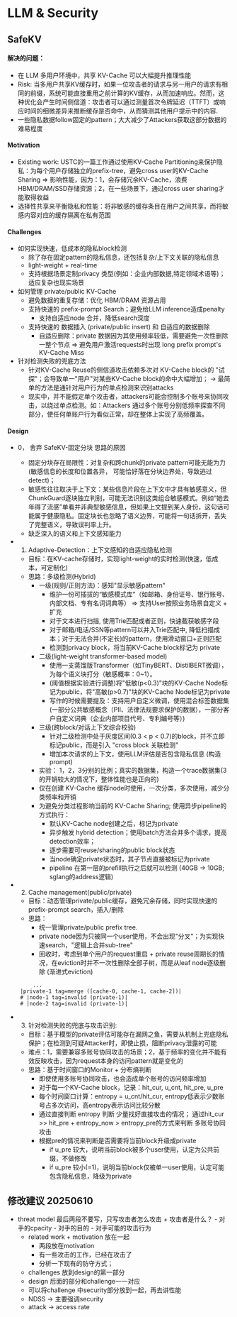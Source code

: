 # LLM & Security

## SafeKV
#### 解决的问题：
- 在 LLM 多用户环境中，共享 KV-Cache 可以大幅提升推理性能
- Risk: 当多用户共享KV缓存时，如果一位攻击者的请求与另一用户的请求有相同的前缀，系统可能直接重用之前计算的KV缓存，从而加速响应。然而，这种优化会产生时间侧信道：攻击者可以通过测量首次令牌延迟（TTFT）或响应时间的细微差异来推断缓存是否命中，从而猜测其他用户提示中的内容.
- 一些隐私数据follow固定的pattern；大大减少了Attackers获取这部分数据的难易程度

#### Motivation
- Existing work: USTC的一篇工作通过使用KV-Cache Partitioning来保护隐私：为每个用户存储独立的prefix-tree，避免cross user的KV-Cache Sharing  =>  影响性能，因为：1，会存储冗余KV-Cache，浪费HBM/DRAM/SSD存储资源；2，在一些场景下，通过cross user sharing才能取得收益
- 选择性共享来平衡隐私和性能：将非敏感的缓存条目在用户之间共享，而将敏感内容对应的缓存隔离在私有范围

#### Challenges
- 如何实现快速，低成本的隐私block检测
    - 除了存在固定pattern的隐私信息，还包括复杂/上下文关联的隐私信息
    - light-weight + real-time
    - 支持根据场景定制privacy 类型(例如：企业内部数据,特定领域术语等)；适应复杂也现实场景
- 如何管理 private/public KV-Cache
    - 避免数据的重复存储：优化 HBM/DRAM 资源占用
    - 支持快速的 prefix-prompt Search；避免给LLM inference造成penalty
        - 支持自适应node 合并，降低search深度
    - 支持快速的 数据插入 (private/public insert) 和 自适应的数据删除
        - 自适应删除：private 数据因为其使用频率较低，需要避免一次性删除一整个节点 => 避免用户激活requests时出现 long prefix prompt's KV-Cache Miss
- 针对检测失败的兜底方法
    - 针对KV-Cache Reuse的侧信道攻击依赖多次对 KV-Cache block的 "试探"；会导致单一"用户"对某些KV-Cache block的命中大幅增加； -> 最简单的方法是通针对用户行为的单点检测来识别attacks
    - 现实中，并不能假定单个攻击者，attackers可能会控制多个账号来协同攻击，以绕过单点检测。如：Attackers 通过多个账号分别低频率探查不同部分，使任何单账户行为看似正常，却在整体上实现了高频覆盖。

#### Design
- 0， 舍弃 SafeKV-固定分块 思路的原因
    - 固定分块存在局限性：对复杂和跨chunk的private pattern可能无能为力(敏感信息的长度和位置各异， 可能恰好落在分块边界处，导致逃过detect)；
    - 敏感性往往取决于上下文：某些信息片段在上下文中才具有敏感意义，但ChunkGuard逐块独立判别，可能无法识别这类组合敏感模式。例如“她去年得了流感”单看并非典型敏感信息，但如果上文提到某人身份，这句话可能属于健康隐私。固定块长也忽略了语义边界，可能将一句话拆开，丢失了完整语义，导致误判率上升。
    - 缺乏深入的语义和上下文感知能力

- 1. Adaptive-Detection：上下文感知的自适应隐私检测
    - 目标：在KV-cache存储时，实现light-weight的实时检测(快速，低成本，可定制化)
    - 思路：多级检测(Hybrid)
        - 一级(规则/正则方法)：感知"显示敏感pattern"
            - 维护一份可插拔的“敏感模式库”（如邮箱、身份证号、银行账号、内部文档、专有名词词典等） => 支持User按照业务场景自定义 + 扩充
            - 对于文本进行扫描, 使用Trie匹配或者正则，快速截获敏感字段
            - 对于邮箱/电话/SSN等pattern可以并入Trie匹配中, 降低扫描成本；对于无法合并(不定长)的pattern，使用滑动窗口+正则匹配
            - 检测到privacy block，将当前KV-Cache block标记为 private
        - 二级(light-weight transformer-based model)
            - 使用一支蒸馏版Transformer（如TinyBERT、DistilBERT微调），为每个语义块打分（敏感概率：0~1）。
            - (阈值根据实验进行调整)将"低敏(p<0.3)"块的KV-Cache Node标记为public，将"高敏(p>0.7)"块的KV-Cache Node标记为private
            - 写作的时候需要提及：支持用户自定义微调，使用混合标签数据集(一部分公共敏感概念（PII、法律法规要求保护的数据），一部分客户自定义词典（企业内部项目代号、专利编号等）) 
        - 三级(跨block/对话上下文综合校验)
            - 针对二级检测中处于灰度区间(0.3 < p < 0.7)的block，并不立即标记public，而是引入 "cross block 关联检测"
            - 增加本次请求的上下文，使用LLM评估是否包含隐私信息 (构造prompt)
        - 实验： 1，2，3分别的比例；真实的数据集，构造一个trace数据集(3的开销较大的情况下，整体性能也是正向的)
        - 仅在创建 KV-Cache 缓存node时使用，一次分类，多次使用，减少分类频率和开销
        - 为避免分类过程影响当前的 KV-Cache Sharing; 使用异步pipeline的方式执行：
            - 默认KV-Cache node创建之后，标记为private
            - 异步触发 hybrid detection；使用batch方法合并多个请求，提高detection效率；
            - 逐步需要可reuse/sharing的public block状态
            - 当node确定private状态时，其子节点直接被标记为private
            - pipeline 在第一层的prefill执行之后就可以检测 (40GB -> 10GB; sglang的address逻辑)

- 2. Cache management(public/private)
    - 目标：动态管理private/public缓存，避免冗余存储，同时实现快速的prefix-prompt search，插入/删除
    - 思路：
        - 统一管理private/public prefix tree.
        - private node因为只被同一个user使用，不会出现"分叉"；为实现快速search，"逻辑上合并sub-tree"
        - 回收时，考虑到单个用户的request重启 + private reuse周期长的情况，在eviction时并不一次性删除全部子树，而是从leaf node逐级删除 (渐进式eviction)

```shell
        ...
    |private-1 tag=merge ([cache-0, cache-1, cache-2])|
    # |node-1 tag=invalid (private-1)|
    # |node-2 tag=invalid (private-1)|
```

- 3. 针对检测失败的兜底与攻击识别: 
    - 目标：基于模型的private评估可能存在漏网之鱼，需要从机制上兜底隐私保护；在检测到可疑Attacker时，即使止损，阻断privacy泄露的可能
    - 难点：1，需要兼容多账号协同攻击的场景；2，基于频率的变化并不能有效反映攻击，因为request本身的访问pattern就是变化的
    - 思路：基于时间窗口的Monitor + 分布熵判断
        - 即使使用多账号协同攻击，也会造成单个账号的访问频率增加
        - 对于每一个KV-Cache block，记录：hit_cur, u_cnt, hit_pre, u_pre
        - 每个时间窗口计算：entropy = u_cnt/hit_cur, entropy低表示少数账号占多次访问，高entropy表示访问比较分散
        - 通过直接判断 entropy 判断 少量找好直接攻击的情况； 通过hit_cur >> hit_pre + entropy_now > entropy_pre的方式来判断 多账号协同攻击
        - 根据pre的情况来判断是否需要将当前block升级成private
            - if u_pre 较大，说明当前block被多个user使用，认定为公共前缀，不做修改
            - if u_pre 较小(=1)，说明当前block仅被单一user使用，认定可能包含隐私信息，降级为private

## 修改建议 20250610
- threat model 最后两段不要写，只写攻击者怎么攻击 + 攻击者是什么？
        - 对手的cpacity
        - 对手的目的
        - 对手可能的攻击行为
    - related work + motivation 放在一起
        - 两段放在motivation
        - 有一些攻击的工作，已经在攻击了
        - 分析一下现有的防守方式；
    - challenges 放到design的第一部分
    - design 后面的部分和challenge一一对应
    - 可以将challenge 中security部分放到一起，再去讲性能
    - NDSS -> 主要强调security
    - attack -> access rate